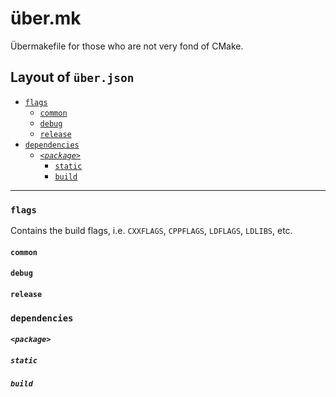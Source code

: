 # über.mk
Übermakefile for those who are not very fond of CMake.

## Layout of `über.json`
- [`flags`](#flags)
  - [`common`](#common)
  - [`debug`](#debug)
  - [`release`](#release)
- [`dependencies`](#dependencies)
  - [_`<package>`_](#package)
    - [`static`](#static)
    - [`build`](#build)
---
### `flags`
Contains the build flags, i.e. `CXXFLAGS`, `CPPFLAGS`, `LDFLAGS`, `LDLIBS`, etc.

#### `common`

#### `debug`

#### `release`

### `dependencies`

#### _`<package>`_

##### `static`

##### `build`
